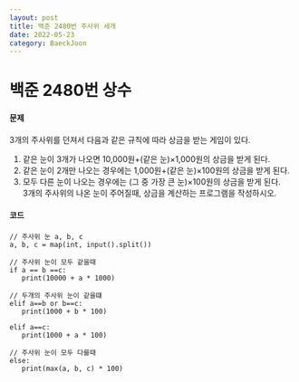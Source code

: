 ```yaml
---
layout: post
title: 백준 2480번 주사위 세개
date: 2022-05-23
category: BaeckJoon
---
```

# 백준 2480번 상수
#### 문제
3개의 주사위를 던져서 다음과 같은 규칙에 따라 상금을 받는 게임이 있다.       
1. 같은 눈이 3개가 나오면 10,000원+(같은 눈)×1,000원의 상금을 받게 된다. 
2. 같은 눈이 2개만 나오는 경우에는 1,000원+(같은 눈)×100원의 상금을 받게 된다. 
3. 모두 다른 눈이 나오는 경우에는 (그 중 가장 큰 눈)×100원의 상금을 받게 된다.                 
3개의 주사위의 나온 눈이 주어질때, 상금을 계산하는 프로그램을 작성하시오.                      
#### 코드
```
// 주사위 눈 a, b, c
a, b, c = map(int, input().split())

// 주사위 눈이 모두 같을때
if a == b ==c:
   print(10000 + a * 1000)

// 두개의 주사위 눈이 같을떄
elif a==b or b==c:
   print(1000 + b * 100)

elif a==c:
   print(1000 + a * 100)

// 주사위 눈이 모두 다를때
else:
   print(max(a, b, c) * 100)
```
